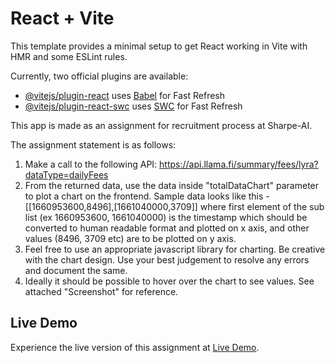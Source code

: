 # React + Vite

This template provides a minimal setup to get React working in Vite with HMR and some ESLint rules.

Currently, two official plugins are available:

- [@vitejs/plugin-react](https://github.com/vitejs/vite-plugin-react/blob/main/packages/plugin-react/README.md) uses [Babel](https://babeljs.io/) for Fast Refresh
- [@vitejs/plugin-react-swc](https://github.com/vitejs/vite-plugin-react-swc) uses [SWC](https://swc.rs/) for Fast Refresh


This app is made as an assignment for recruitment process at Sharpe-AI.

The assignment statement is as follows:
1. Make a call to the following API: https://api.llama.fi/summary/fees/lyra?dataType=dailyFees
2. From the returned data, use the data inside "totalDataChart" parameter to plot a chart on the frontend.
Sample data looks like this - [[1660953600,8496],[1661040000,3709]] where first element of the sub list (ex 1660953600, 1661040000) is the timestamp which should be converted to human readable format and plotted on x axis, and other values (8496, 3709 etc) are to be plotted on y axis.
3. Feel free to use an appropriate javascript library for charting. Be creative with the chart design. Use your best judgement to resolve any errors and document the same.
4. Ideally it should be possible to hover over the chart to see values. See attached "Screenshot" for reference.

## Live Demo

Experience the live version of this assignment at [Live Demo](https://charts-sharpe.netlify.app/).